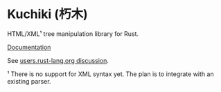 Kuchiki (朽木)
==============

HTML/XML¹ tree manipulation library for Rust.

[Documentation](https://docs.rs/kuchiki/)

See [users.rust-lang.org discussion](https://users.rust-lang.org/t/kuchiki-a-edit-no-longer-vaporware-html-xml-tree-manipulation-library/435).

¹ There is no support for XML syntax yet. The plan is to integrate with an existing parser.
